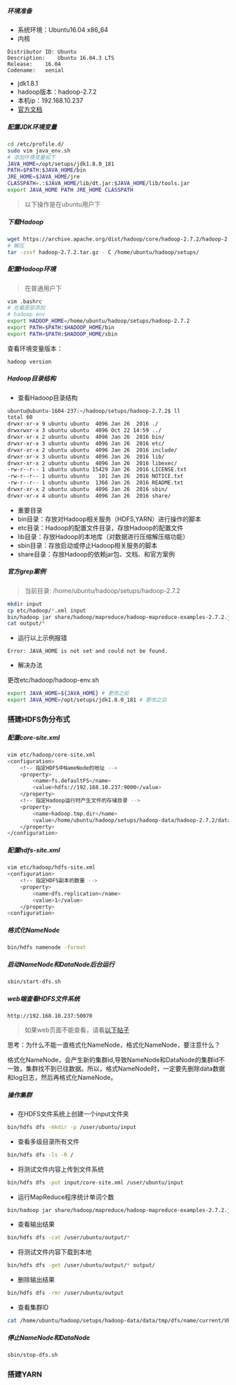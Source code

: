 ##### 环境准备
- 系统环境：Ubuntu16.04 x86_64
- 内核
```
Distributor ID:	Ubuntu
Description:	Ubuntu 16.04.3 LTS
Release:	16.04
Codename:	xenial
```
- jdk1.8.1
- hadoop版本：hadoop-2.7.2
- 本机ip：192.168.10.237
- [官方文档](http://hadoop.apache.org/docs/r2.7.2/hadoop-project-dist/hadoop-common/SingleCluster.html)

##### 配置JDK环境变量
```sh
cd /etc/profile.d/
sudo vim java_env.sh
# 添加环境变量如下
JAVA_HOME=/opt/setups/jdk1.8.0_181
PATH=$PATH:$JAVA_HOME/bin
JRE_HOME=$JAVA_HOME/jre
CLASSPATH=.:$JAVA_HOME/lib/dt.jar:$JAVA_HOME/lib/tools.jar
export JAVA_HOME PATH JRE_HOME CLASSPATH
```
> 以下操作是在ubuntu用户下

##### 下载Hadoop
```sh
wget https://archive.apache.org/dist/hadoop/core/hadoop-2.7.2/hadoop-2.7.2.tar.gz
# 解压
tar -zxvf hadoop-2.7.2.tar.gz - C /home/ubuntu/hadoop/setups/
```
##### 配置Hadoop环境
> 在普通用户下

```sh
vim .bashrc
# 在最底部添加
# hadoop env
export HADOOP_HOME=/home/ubuntu/hadoop/setups/hadoop-2.7.2
export PATH=$PATH:$HADOOP_HOME/bin
export PATH=$PATH:$HADOOP_HOME/sbin
```
查看环境变量版本：
```sh
hadoop version
```
##### Hadoop目录结构
- 查看Hadoop目录结构

```sh
ubuntu@ubuntu-1604-237:~/hadoop/setups/hadoop-2.7.2$ ll
total 60
drwxr-xr-x 9 ubuntu ubuntu  4096 Jan 26  2016 ./
drwxrwxr-x 3 ubuntu ubuntu  4096 Oct 22 14:59 ../
drwxr-xr-x 2 ubuntu ubuntu  4096 Jan 26  2016 bin/
drwxr-xr-x 3 ubuntu ubuntu  4096 Jan 26  2016 etc/
drwxr-xr-x 2 ubuntu ubuntu  4096 Jan 26  2016 include/
drwxr-xr-x 3 ubuntu ubuntu  4096 Jan 26  2016 lib/
drwxr-xr-x 2 ubuntu ubuntu  4096 Jan 26  2016 libexec/
-rw-r--r-- 1 ubuntu ubuntu 15429 Jan 26  2016 LICENSE.txt
-rw-r--r-- 1 ubuntu ubuntu   101 Jan 26  2016 NOTICE.txt
-rw-r--r-- 1 ubuntu ubuntu  1366 Jan 26  2016 README.txt
drwxr-xr-x 2 ubuntu ubuntu  4096 Jan 26  2016 sbin/
drwxr-xr-x 4 ubuntu ubuntu  4096 Jan 26  2016 share/
```
- 重要目录
 - bin目录：存放对Hadoop相关服务（HDFS,YARN）进行操作的脚本
 - etc目录：Hadoop的配置文件目录，存放Hadoop的配置文件
 - lib目录：存放Hadoop的本地库（对数据进行压缩解压缩功能）
 - sbin目录：存放启动或停止Hadoop相关服务的脚本
 - share目录：存放Hadoop的依赖jar包、文档、和官方案例

##### 官方grep案例
> 当前目录: /home/ubuntu/hadoop/setups/hadoop-2.7.2

```sh
mkdir input
cp etc/hadoop/*.xml input
bin/hadoop jar share/hadoop/mapreduce/hadoop-mapreduce-examples-2.7.2.jar grep input output 'dfs[a-z.]+'
cat output/*
```
- 运行以上示例报错
```
Error: JAVA_HOME is not set and could not be found.
```
- 解决办法

更改etc/hadoop/hadoop-env.sh
```sh
export JAVA_HOME=${JAVA_HOME} # 更改之前
export JAVA_HOME=/opt/setups/jdk1.8.0_181 # 更改之后
```
### 搭建HDFS伪分布式

##### 配置core-site.xml
```sh
vim etc/hadoop/core-site.xml
<configuration>
    <!-- 指定HDFS中NameNode的地址 -->
    <property>
        <name>fs.defaultFS</name>
        <value>hdfs://192.168.10.237:9000</value>
    </property>
    <!-- 指定Hadoop运行时产生文件的存储目录 -->
    <property>
        <name>hadoop.tmp.dir</name>
        <value>/home/ubuntu/hadoop/setups/hadoop-data/hadoop-2.7.2/data/tmp</value>
    </property>
</configuration>
```
##### 配置hdfs-site.xml
```sh
vim etc/hadoop/hdfs-site.xml
<configuration>
    <!-- 指定HDFS副本的数量 -->
    <property>
        <name>dfs.replication</name>
        <value>1</value>
    </property>
<configuration>
```
##### 格式化NameNode
```sh
bin/hdfs namenode -format
```
##### 启动NameNode和DataNode后台运行
```sh
sbin/start-dfs.sh
```
##### web端查看HDFS文件系统
```
http://192.168.10.237:50070
```
> 如果web页面不能查看，请看[以下帖子](http://www.cnblogs.com/zlslch/p/6604189.html)

思考：为什么不能一直格式化NameNode，格式化NameNode，要注意什么？

格式化NameNode，会产生新的集群id,导致NameNode和DataNode的集群id不一致，集群找不到已往数据。所以，格式NameNode时，一定要先删除data数据和log日志，然后再格式化NameNode。

##### 操作集群
- 在HDFS文件系统上创建一个input文件夹
```sh
bin/hdfs dfs -mkdir -p /user/ubuntu/input
```
- 查看多级目录所有文件
```sh
bin/hdfs dfs -ls -R /
```
- 将测试文件内容上传到文件系统
```sh
bin/hdfs dfs -put input/core-site.xml /user/ubuntu/input
```
- 运行MapReduce程序统计单词个数
```sh
bin/hadoop jar share/hadoop/mapreduce/hadoop-mapreduce-examples-2.7.2.jar wordcount /user/ubuntu/input /user/ubuntu/output
```
- 查看输出结果
```sh
bin/hdfs dfs -cat /user/ubuntu/output/*
```
- 将测试文件内容下载到本地
```sh
bin/hdfs dfs -get /user/ubuntu/output/* output/
```
- 删除输出结果
```sh
bin/hdfs dfs -rmr /user/ubuntu/output
```
- 查看集群ID
```sh
cat /home/ubuntu/hadoop/setups/hadoop-data/data/tmp/dfs/name/current/VERSION
```
##### 停止NameNode和DataNode
```sh
sbin/stop-dfs.sh
```
### 搭建YARN

